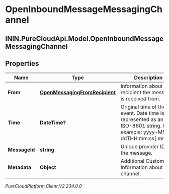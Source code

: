 # OpenInboundMessageMessagingChannel

## ININ.PureCloudApi.Model.OpenInboundMessageMessagingChannel

## Properties

|Name | Type | Description | Notes|
|------------ | ------------- | ------------- | -------------|
| **From** | [**OpenMessagingFromRecipient**](OpenMessagingFromRecipient) | Information about the recipient the message is received from. | |
| **Time** | **DateTime?** | Original time of the event. Date time is represented as an ISO-8601 string. For example: yyyy-MM-ddTHH:mm:ss[.mmm]Z | |
| **MessageId** | **string** | Unique provider ID of the message. | [optional] |
| **Metadata** | **Object** | Additional Custom Information about the channel. | [optional] |



_PureCloudPlatform.Client.V2 234.0.0_
